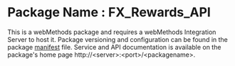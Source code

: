 # Package Name : FX_Rewards_API
This is a webMethods package and requires a webMethods Integration Server to host it. Package versioning and configuration can be found in the package [manifest](./FX_Rewards_API/manifest.v3) file. Service and API documentation is available on the package's home page http://&lt;server&gt;:&lt;port&gt;/&lt;packagename>.